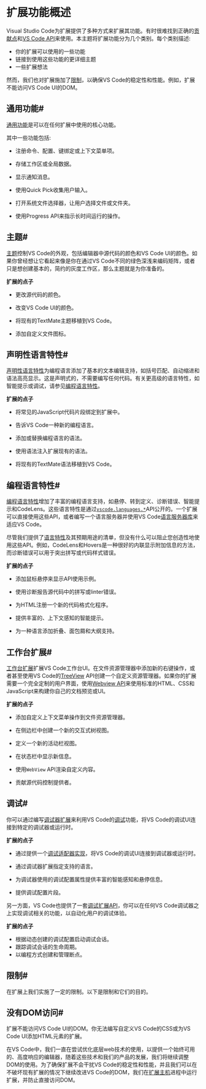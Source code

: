 # 扩展功能概述

Visual Studio Code为扩展提供了多种方式来扩展其功能。有时很难找到正确的[贡献点](https://code.visualstudio.com/api/references/contribution-points)和[VS Code API](https://code.visualstudio.com/api/references/vscode-api)来使用。本主题将扩展功能分为几个类别。每个类别描述:

- 你的扩展可以使用的一些功能
- 链接到使用这些功能的更详细主题
- 一些扩展想法

然而，我们也对扩展施加了[限制](https://code.visualstudio.com/api/extension-capabilities/overview#restrictions)，以确保VS Code的稳定性和性能。例如，扩展不能访问VS Code UI的DOM。

## 通用功能#

[通用功能](https://code.visualstudio.com/api/extension-capabilities/common-capabilities)是可以在任何扩展中使用的核心功能。

其中一些功能包括:

- 注册命令、配置、键绑定或上下文菜单项。

- 存储工作区或全局数据。

- 显示通知消息。

- 使用Quick Pick收集用户输入。

- 打开系统文件选择器，让用户选择文件或文件夹。

- 使用Progress API来指示长时间运行的操作。

## 主题#

[主题](https://code.visualstudio.com/api/extension-capabilities/theming)控制VS Code的外观，包括编辑器中源代码的颜色和VS Code UI的颜色。如果你曾经想让它看起来像是你在通过VS Code不同的绿色深浅来编码矩阵，或者只是想创建基本的，简约的灰度工作区，那么主题就是为你准备的。

**扩展的点子**

- 更改源代码的颜色。

- 改变VS Code UI的颜色。

- 将现有的TextMate主题移植到VS Code。

- 添加自定义文件图标。

## 声明性语言特性#

[声明性语言特性](https://code.visualstudio.com/api/language-extensions/overview#declarative-language-features)为编程语言添加了基本的文本编辑支持，如括号匹配、自动缩进和语法高亮显示。这是声明式的，不需要编写任何代码。有关更高级的语言特性，如智能提示或调试，请参见[编程语言特性](https://code.visualstudio.com/api/extension-capabilities/overview#programmatic-language-features)。

**扩展的点子**

- 将常见的JavaScript代码片段绑定到扩展中。

- 告诉VS Code一种新的编程语言。

- 添加或替换编程语言的语法。

- 使用语法注入扩展现有的语法。

- 将现有的TextMate语法移植到VS Code。

## 编程语言特性#

[编程语言特性](https://code.visualstudio.com/api/language-extensions/overview#programmatic-language-features)增加了丰富的编程语言支持，如悬停、转到定义、诊断错误、智能提示和CodeLens。这些语言特性是通过[`vscode.languages.*`](https://code.visualstudio.com/api/references/vscode-api#languages)API公开的。一个扩展可以直接使用这些API，或者编写一个语言服务器并使用VS Code[语言服务器库](https://github.com/microsoft/vscode-languageserver-node)来适应VS Code。

尽管我们提供了[语言特性](https://code.visualstudio.com/api/language-extensions/programmatic-language-features)及其预期用途的清单，但没有什么可以阻止您创造性地使用这些API。例如，CodeLens和Hovers是一种很好的内联显示附加信息的方法，而诊断错误可以用于突出拼写或代码样式错误。

**扩展的点子**

- 添加鼠标悬停来显示API使用示例。
- 使用诊断报告源代码中的拼写或linter错误。
- 为HTML注册一个新的代码格式化程序。
- 提供丰富的、上下文感知的智能提示。

- 为一种语言添加折叠、面包屑和大纲支持。

## 工作台扩展#

[工作台扩展](https://code.visualstudio.com/api/extension-capabilities/extending-workbench)扩展VS Code工作台UI。在文件资源管理器中添加新的右键操作，或者甚至使用VS Code的[TreeView](https://code.visualstudio.com/api/extension-guides/tree-view) API创建一个自定义资源管理器。如果你的扩展需要一个完全定制的用户界面，使用[Webview API](https://code.visualstudio.com/api/extension-guides/webview)来使用标准的HTML、CSS和JavaScript来构建你自己的文档预览或UI。

**扩展的点子**

- 添加自定义上下文菜单操作到文件资源管理器。

- 在侧边栏中创建一个新的交互式树视图。

- 定义一个新的活动栏视图。

- 在状态栏中显示新信息。
- 使用`WebView` API渲染自定义内容。

- 贡献源代码控制提供者。

## 调试#

你可以通过编写[调试器扩展](https://code.visualstudio.com/api/extension-guides/debugger-extension)来利用VS Code的[调试](https://code.visualstudio.com/docs/editor/debugging)功能，将VS Code的调试UI连接到特定的调试器或运行时。

**扩展的点子**

- 通过提供一个[调试适配器实现](https://microsoft.github.io/debug-adapter-protocol/implementors/adapters/)，将VS Code的调试UI连接到调试器或运行时。
- 通过调试器扩展指定支持的语言。
- 为调试器使用的调试配置属性提供丰富的智能感知和悬停信息。

- 提供调试配置片段。

另一方面，VS Code也提供了一套[调试扩展API](https://code.visualstudio.com/api/references/vscode-api#debug)，你可以在任何VS Code调试器之上实现调试相关的功能，以自动化用户的调试体验。

**扩展的点子**

- 根据动态创建的调试配置启动调试会话。
- 跟踪调试会话的生命周期。
- 以编程方式创建和管理断点。

## 限制#

在扩展上我们实施了一定的限制。以下是限制和它们的目的。

## 没有DOM访问#

扩展不能访问VS Code UI的DOM。你无法编写自定义VS Code的CSS或为VS Code UI添加HTML元素的扩展。

在VS Code中，我们一直在尝试优化底层web技术的使用，以提供一个始终可用的、高度响应的编辑器，随着这些技术和我们的产品的发展，我们将继续调整DOM的使用。为了确保扩展不会干扰VS Code的稳定性和性能，并且我们可以在不破坏现有扩展的情况下继续改进VS Code的DOM，我们在[扩展主机](https://code.visualstudio.com/api/advanced-topics/extension-host)进程中运行扩展，并防止直接访问DOM。
